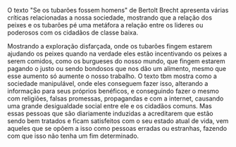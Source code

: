 O texto "Se os tubarões fossem homens" de Bertolt Brecht apresenta várias críticas relacionadas a nossa sociedade, mostrando que a relação dos peixes e os tubarões pé uma metáfora a relação entre os lideres ou poderosos com os cidadãos de classe baixa.

 Mostrando a exploração disfarçada, onde os tubarões fingem estarem ajudando os peixes quando na verdade eles estão incentivando os peixes a serem comidos, como os burgueses do nosso mundo, que fingem estarem pagando o justo ou sendo bondosos que nos dão um alimento, mesmo que esse aumento só aumente o nosso trabalho. O texto tbm mostra como a sociedade manipulável, onde eles conseguem fazer isso, alterando a informação para seus próprios benéficos, e conseguindo fazer o mesmo com religiões, falsas promessas, propagandas e com a internet, causando uma grande desigualdade social entre ele e os cidadãos comuns. Mas essas pessoas que são diariamente induzidas a acreditarem que estão sendo bem tratados e ficam satisfeitos com o seu estado atual de vida, vem aqueles que se opõem a isso como pessoas erradas ou estranhas, fazendo com que isso não tenha um fim determinado.
